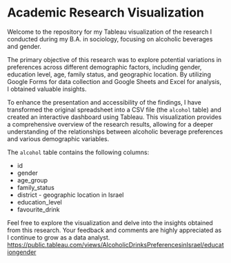 # Academic Research Visualization
Welcome to the repository for my Tableau visualization of the research I conducted during my B.A. in sociology, focusing on alcoholic beverages and gender. 

The primary objective of this research was to explore potential variations in preferences across different demographic factors, including gender, education level, age, family status, and geographic location. By utilizing Google Forms for data collection and Google Sheets and Excel for analysis, I obtained valuable insights.

To enhance the presentation and accessibility of the findings, I have transformed the original spreadsheet into a CSV file (the `alcohol` table) and created an interactive dashboard using Tableau. This visualization provides a comprehensive overview of the research results, allowing for a deeper understanding of the relationships between alcoholic beverage preferences and various demographic variables.

The `alcohol` table contains the following columns:

- id
- gender
- age_group
- family_status
- district - geographic location in Israel
- education_level
- favourite_drink

Feel free to explore the visualization and delve into the insights obtained from this research. Your feedback and comments are highly appreciated as I continue to grow as a data analyst.
https://public.tableau.com/views/AlcoholicDrinksPreferencesinIsrael/educationgender 
